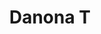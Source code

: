 ---
title: Danona T
image_primary: img/DANONA_Mesa_Mini_11.jpg
description: "Danona%20is%20the%20collection%20which%20best%20has%20been%20adapted%20to%20the%20changes%20in%20Bover.%20It%20has%20been%20present%20from%20the%20very%20beginning%2C%20a%20contemporaneous%20and%20timeless%20product%20adaptable%20to%20any%20environment.%20Danona%20is%20a%20product%20which%20can%20be%20customized%20and%20has%20a%20good%20quality-price%20balance.%0A%0A"
designer: Joana Bover
image_thumb: img/DANONA_Mesa_1x1.jpg
href: https://www.bover.es/en/lamp/danona-mesa/
tags: 
  - bover
  - Indoor
  - Table
  - Pendant
  - Floor
  - indoor-lamps
category: indoor-lamps
subtitle: 
manufacturer: Bover
slug: /manufacturers/bover/indoor-lamps/joana-bover-danona-t
---